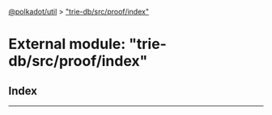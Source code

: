 [@polkadot/util](../README.md) > ["trie-db/src/proof/index"](../modules/_trie_db_src_proof_index_.md)

# External module: "trie-db/src/proof/index"

## Index

---

